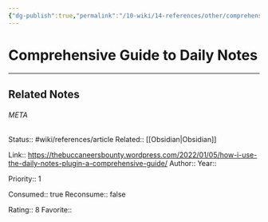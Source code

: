 ```yaml
---
{"dg-publish":true,"permalink":"/10-wiki/14-references/other/comprehensive-guide-to-daily-notes-20230122084408/"}
---
```


# Comprehensive Guide to Daily Notes
---

## Related Notes




###### META
Status:: #wiki/references/article
Related:: [[Obsidian\|Obsidian]]

Link:: https://thebuccaneersbounty.wordpress.com/2022/01/05/how-i-use-the-daily-notes-plugin-a-comprehensive-guide/
Author:: 
Year:: 

Priority:: 1

Consumed:: true
Reconsume:: false

Rating:: 8
Favorite:: 
